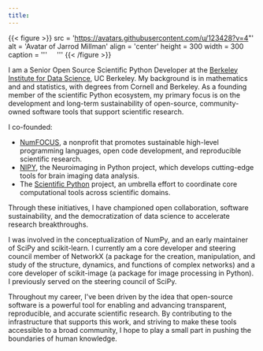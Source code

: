 ```yaml
---
title:
---
```


{{< figure >}}
src = 'https://avatars.githubusercontent.com/u/123428?v=4"'
alt = 'Avatar of Jarrod Millman'
align = 'center'
height = 300
width = 300
caption = '''
<a href="https://github.com/jarrodmillman"><i class="fab fa-github fa-2xl"></i></a>
&nbsp;
<a href="https://orcid.org/0000-0002-5263-5070"><i class="fab fa-orcid fa-2xl"></i></a>
&nbsp;
<a href="https://scholar.google.com/citations?user=RH1sMcQAAAAJ"><i class="fab fa-google-scholar fa-2xl"></i></a>
'''
{{< /figure >}}


I am a Senior Open Source Scientific Python Developer at the [Berkeley Institute for Data Science](https://bids.berkeley.edu), UC Berkeley.
My background is in mathematics and and statistics, with degrees from Cornell and Berkeley.
As a founding member of the scientific Python ecosystem, my primary focus is on the development and long-term sustainability of open-source, community-owned software tools that support scientific research.

I co-founded:

- [NumFOCUS](https://numfocus.org/history), a nonprofit that promotes sustainable high-level programming languages,
open code development, and reproducible scientific research.
- [NIPY](https://nipy.org/), the Neuroimaging in Python project, which develops cutting-edge tools for brain imaging data analysis.
- The [Scientific Python](https://scientific-python.org/) project, an umbrella effort to coordinate core computational tools across scientific domains.

Through these initiatives, I have championed open collaboration, software sustainability, and the democratization of data science to accelerate research breakthroughs.

I was involved in the conceptualization of NumPy, and an early maintainer of SciPy and scikit-learn.
I currently am a core developer and steering council member of NetworkX (a package for the creation, manipulation, and study of the structure, dynamics, and functions of complex networks) and a core developer of scikit-image (a package for image processing in Python).
I previously served on the steering council of SciPy.

Throughout my career, I've been driven by the idea that open-source software is a powerful tool for enabling and advancing transparent, reproducible, and accurate scientific research.
By contributing to the infrastructure that supports this work, and striving to make these tools accessible to a broad community, I hope to play a small part in pushing the boundaries of human knowledge.

<!--
I am a Senior Open Source Scientific Python Developer at the [Berkeley Institute for Data Science](https://bids.berkeley.edu) and co-founder of the [Scientific Python](https://scientific-python.org) project.
With a passion for data science and open-source software, I've dedicated my career to advancing the field through research, software development, and community engagement.

As an active contributor to the scientific Python ecosystem, I've been involved in various projects, including NumPy, SciPy, NetworkX, scikit-image, scikit-learn, and nipy.
My contributions range from core development to community outreach, aiming to make these powerful tools accessible to researchers and developers worldwide.

In addition to my contributions to open-source projects, I've also served in leadership roles, including as the President of the NumFOCUS board of directors.
In this capacity, I've championed sustainability and best practices within the scientific and research community, fostering a culture of community ownership and collaborative practice, where individuals actively engage in shaping and driving initiatives forward.
-->
